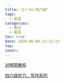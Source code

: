 ```yaml
---
title: (1)"en-四六级"
tags:
  - 英语
categories:
  - 笔记
  - 英语
toc: true
date: 2020-06-08 21:11:13
top:
cover:
---
```

[对啊网教程](https://www.bilibili.com/video/BV1Lb411U7kX?p=16)


[四六级听力，写作系列](https://www.bilibili.com/video/BV1La4y1t7ZJ/?spm_id_from=333.788.videocard.0)